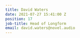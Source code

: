 ```yaml
---
title: David Waters
date: 2021-07-27 15:41:00 Z
position: 17
job-title: Head of Longform
email: david.waters@novel.audio
---
```


